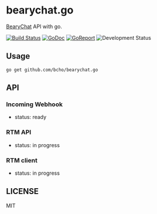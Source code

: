 # bearychat.go

[BearyChat][bearychat] API with go.

[![Build Status](https://travis-ci.org/bcho/bearychat.go.svg)](https://travis-ci.org/bcho/bearychat.go)
[![GoDoc](https://godoc.org/github.com/bcho/bearychat.go?status.svg)](https://godoc.org/github.com/bcho/bearychat.go)
[![GoReport](https://goreportcard.com/badge/github.com/bcho/bearychat.go)](https://goreportcard.com/report/github.com/bcho/bearychat.go)
![Development Status](https://img.shields.io/badge/status-WIP-brightgreen.svg?style=flat-square)

[bearychat]: https://bearychat.com

## Usage

```
go get github.com/bcho/bearychat.go
```

## API

### Incoming Webhook

- status: ready


### RTM API

- status: in progress


### RTM client

- status: in progress

## LICENSE

MIT
